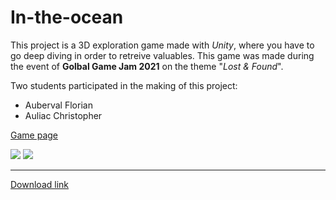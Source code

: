 # In-the-ocean

This project is a 3D exploration game made with *Unity*, where you have to go deep diving in order to retreive valuables.
This game was made during the event of **Golbal Game Jam 2021** on the theme "*Lost & Found*". 

Two students participated in the making of this project:
- Auberval Florian
- Auliac Christopher

[Game page](https://globalgamejam.org/2021/games/ocean-0)


![](https://ggj.s3.amazonaws.com/styles/game_content__wide/games/screenshots/2021/01/271590/e.png?itok=cYuI5zuY&timestamp=1612119420)
![](https://ggj.s3.amazonaws.com/styles/game_content__wide/games/screenshots/2021/01/271590/screenshot_20210131_192348.png?itok=lAGYDQjv&timestamp=1612119420)

-----------

[Download link](https://drive.google.com/drive/u/1/folders/1Yw1xqWRAi0t9GF32ZW5ofMiWEMTrAgtP)
